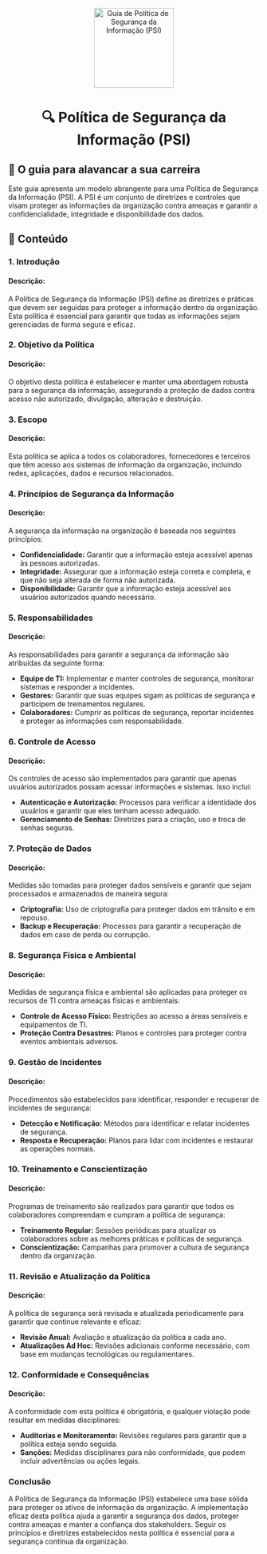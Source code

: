 <p align="center">
  <a href="https://www.scnsoft.com/blog-pictures/infrastructure/noc.png">
    <img src="./images/guia.png" alt="Guia de Política de Segurança da Informação (PSI)" width="160" height="160">
  </a>
  <h1 align="center">🔍 Política de Segurança da Informação (PSI)</h1>
</p>

## :dart: O guia para alavancar a sua carreira

Este guia apresenta um modelo abrangente para uma Política de Segurança da Informação (PSI). A PSI é um conjunto de diretrizes e controles que visam proteger as informações da organização contra ameaças e garantir a confidencialidade, integridade e disponibilidade dos dados.

## :dart: Conteúdo

### 1. Introdução

#### Descrição:
A Política de Segurança da Informação (PSI) define as diretrizes e práticas que devem ser seguidas para proteger a informação dentro da organização. Esta política é essencial para garantir que todas as informações sejam gerenciadas de forma segura e eficaz.

### 2. Objetivo da Política

#### Descrição:
O objetivo desta política é estabelecer e manter uma abordagem robusta para a segurança da informação, assegurando a proteção de dados contra acesso não autorizado, divulgação, alteração e destruição.

### 3. Escopo

#### Descrição:
Esta política se aplica a todos os colaboradores, fornecedores e terceiros que têm acesso aos sistemas de informação da organização, incluindo redes, aplicações, dados e recursos relacionados.

### 4. Princípios de Segurança da Informação

#### Descrição:
A segurança da informação na organização é baseada nos seguintes princípios:

- **Confidencialidade:** Garantir que a informação esteja acessível apenas às pessoas autorizadas.
- **Integridade:** Assegurar que a informação esteja correta e completa, e que não seja alterada de forma não autorizada.
- **Disponibilidade:** Garantir que a informação esteja acessível aos usuários autorizados quando necessário.

### 5. Responsabilidades

#### Descrição:
As responsabilidades para garantir a segurança da informação são atribuídas da seguinte forma:

- **Equipe de TI:** Implementar e manter controles de segurança, monitorar sistemas e responder a incidentes.
- **Gestores:** Garantir que suas equipes sigam as políticas de segurança e participem de treinamentos regulares.
- **Colaboradores:** Cumprir as políticas de segurança, reportar incidentes e proteger as informações com responsabilidade.

### 6. Controle de Acesso

#### Descrição:
Os controles de acesso são implementados para garantir que apenas usuários autorizados possam acessar informações e sistemas. Isso inclui:

- **Autenticação e Autorização:** Processos para verificar a identidade dos usuários e garantir que eles tenham acesso adequado.
- **Gerenciamento de Senhas:** Diretrizes para a criação, uso e troca de senhas seguras.

### 7. Proteção de Dados

#### Descrição:
Medidas são tomadas para proteger dados sensíveis e garantir que sejam processados e armazenados de maneira segura:

- **Criptografia:** Uso de criptografia para proteger dados em trânsito e em repouso.
- **Backup e Recuperação:** Processos para garantir a recuperação de dados em caso de perda ou corrupção.

### 8. Segurança Física e Ambiental

#### Descrição:
Medidas de segurança física e ambiental são aplicadas para proteger os recursos de TI contra ameaças físicas e ambientais:

- **Controle de Acesso Físico:** Restrições ao acesso a áreas sensíveis e equipamentos de TI.
- **Proteção Contra Desastres:** Planos e controles para proteger contra eventos ambientais adversos.

### 9. Gestão de Incidentes

#### Descrição:
Procedimentos são estabelecidos para identificar, responder e recuperar de incidentes de segurança:

- **Detecção e Notificação:** Métodos para identificar e relatar incidentes de segurança.
- **Resposta e Recuperação:** Planos para lidar com incidentes e restaurar as operações normais.

### 10. Treinamento e Conscientização

#### Descrição:
Programas de treinamento são realizados para garantir que todos os colaboradores compreendam e cumpram a política de segurança:

- **Treinamento Regular:** Sessões periódicas para atualizar os colaboradores sobre as melhores práticas e políticas de segurança.
- **Conscientização:** Campanhas para promover a cultura de segurança dentro da organização.

### 11. Revisão e Atualização da Política

#### Descrição:
A política de segurança será revisada e atualizada periodicamente para garantir que continue relevante e eficaz:

- **Revisão Anual:** Avaliação e atualização da política a cada ano.
- **Atualizações Ad Hoc:** Revisões adicionais conforme necessário, com base em mudanças tecnológicas ou regulamentares.

### 12. Conformidade e Consequências

#### Descrição:
A conformidade com esta política é obrigatória, e qualquer violação pode resultar em medidas disciplinares:

- **Auditorias e Monitoramento:** Revisões regulares para garantir que a política esteja sendo seguida.
- **Sanções:** Medidas disciplinares para não conformidade, que podem incluir advertências ou ações legais.

### Conclusão

A Política de Segurança da Informação (PSI) estabelece uma base sólida para proteger os ativos de informação da organização. A implementação eficaz desta política ajuda a garantir a segurança dos dados, proteger contra ameaças e manter a confiança dos stakeholders. Seguir os princípios e diretrizes estabelecidos nesta política é essencial para a segurança contínua da organização.
